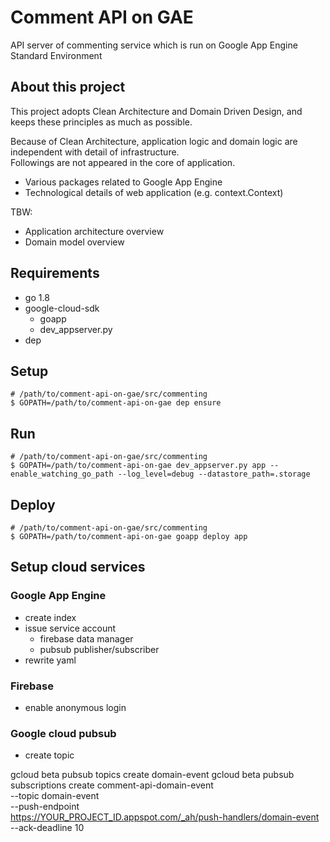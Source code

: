 # Comment API on GAE

API server of commenting service which is run on Google App Engine Standard Environment

## About this project

This project adopts Clean Architecture and Domain Driven Design, and keeps these principles as much as possible.

Because of Clean Architecture, application logic and domain logic are independent with detail of infrastructure.  
Followings are not appeared in the core of application.

- Various packages related to Google App Engine
- Technological details of web application (e.g. context.Context)

TBW:
- Application architecture overview
- Domain model overview

## Requirements

- go 1.8
- google-cloud-sdk
    - goapp
    - dev_appserver.py
- dep

## Setup

```shell
# /path/to/comment-api-on-gae/src/commenting
$ GOPATH=/path/to/comment-api-on-gae dep ensure
```

## Run

```shell
# /path/to/comment-api-on-gae/src/commenting
$ GOPATH=/path/to/comment-api-on-gae dev_appserver.py app --enable_watching_go_path --log_level=debug --datastore_path=.storage
```

## Deploy

```shell
# /path/to/comment-api-on-gae/src/commenting
$ GOPATH=/path/to/comment-api-on-gae goapp deploy app
```

## Setup cloud services

### Google App Engine

- create index
- issue service account
   - firebase data manager
   - pubsub publisher/subscriber
- rewrite yaml

### Firebase

- enable anonymous login

### Google cloud pubsub

- create topic

gcloud beta pubsub topics create domain-event
gcloud beta pubsub subscriptions create comment-api-domain-event \
    --topic domain-event \
    --push-endpoint \
    https://YOUR_PROJECT_ID.appspot.com/_ah/push-handlers/domain-event \
    --ack-deadline 10
